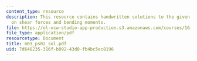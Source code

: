 ```yaml
---
content_type: resource
description: This resource contains handwritten solutions to the given problem set
  on shear forces and bending moments.
file: https://ol-ocw-studio-app-production.s3.amazonaws.com/courses/16-01-unified-engineering-i-ii-iii-iv-fall-2005-spring-2006/7d648235316fb09243d0fb4bc5ec8196_m03_ps02_sol.pdf
file_type: application/pdf
resourcetype: Document
title: m03_ps02_sol.pdf
uid: 7d648235-316f-b092-43d0-fb4bc5ec8196
---
```

